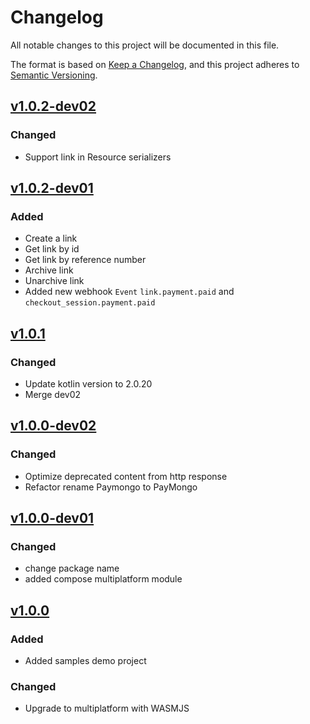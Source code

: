 # Changelog

All notable changes to this project will be documented in this file.

The format is based on [Keep a Changelog](https://keepachangelog.com/en/1.1.0/),
and this project adheres to [Semantic Versioning](https://semver.org/spec/v2.0.0.html).


## [v1.0.2-dev02]

### Changed
- Support link in Resource serializers

## [v1.0.2-dev01]

### Added
- Create a link
- Get link by id
- Get link by reference number
- Archive link
- Unarchive link
- Added new webhook `Event` `link.payment.paid` and `checkout_session.payment.paid`

## [v1.0.1]

### Changed
- Update kotlin version to 2.0.20
- Merge dev02

## [v1.0.0-dev02]

### Changed
- Optimize deprecated content from http response
- Refactor rename Paymongo to PayMongo

## [v1.0.0-dev01] 

### Changed
- change package name
- added compose multiplatform module

## [v1.0.0]

### Added
- Added samples demo project

### Changed
- Upgrade to multiplatform with WASMJS

[v1.0.2-dev02]: https://github.com/ronjunevaldoz/KotlinPaymongo/compare/v1.0.2-dev01...HEAD
[v1.0.2-dev01]: https://github.com/ronjunevaldoz/KotlinPaymongo/compare/v1.0.2-dev01...v1.0.2-dev02
[v1.0.1]: https://github.com/ronjunevaldoz/KotlinPaymongo/compare/v1.0.1...v1.0.2-dev01
[v1.0.0-dev02]: https://github.com/ronjunevaldoz/KotlinPaymongo/compare/v1.0.0-dev02...v1.0.1
[v1.0.0-dev01]: https://github.com/ronjunevaldoz/KotlinPaymongo/compare/v1.0.0-dev01...v1.0.0-dev02
[v1.0.0]: https://github.com/ronjunevaldoz/KotlinPaymongo/compare/v1.0.0...v1.0.0-dev01